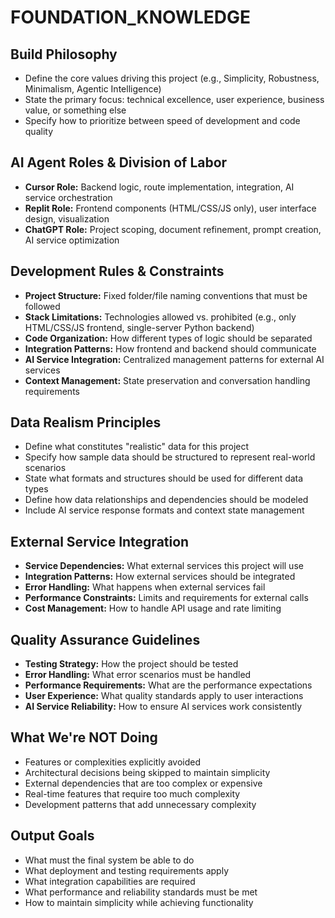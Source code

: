 # FOUNDATION_KNOWLEDGE

## Build Philosophy
- Define the core values driving this project (e.g., Simplicity, Robustness, Minimalism, Agentic Intelligence)
- State the primary focus: technical excellence, user experience, business value, or something else
- Specify how to prioritize between speed of development and code quality

## AI Agent Roles & Division of Labor
- **Cursor Role:** Backend logic, route implementation, integration, AI service orchestration
- **Replit Role:** Frontend components (HTML/CSS/JS only), user interface design, visualization
- **ChatGPT Role:** Project scoping, document refinement, prompt creation, AI service optimization

## Development Rules & Constraints
- **Project Structure:** Fixed folder/file naming conventions that must be followed
- **Stack Limitations:** Technologies allowed vs. prohibited (e.g., only HTML/CSS/JS frontend, single-server Python backend)
- **Code Organization:** How different types of logic should be separated
- **Integration Patterns:** How frontend and backend should communicate
- **AI Service Integration:** Centralized management patterns for external AI services
- **Context Management:** State preservation and conversation handling requirements

## Data Realism Principles
- Define what constitutes "realistic" data for this project
- Specify how sample data should be structured to represent real-world scenarios
- State what formats and structures should be used for different data types
- Define how data relationships and dependencies should be modeled
- Include AI service response formats and context state management

## External Service Integration
- **Service Dependencies:** What external services this project will use
- **Integration Patterns:** How external services should be integrated
- **Error Handling:** What happens when external services fail
- **Performance Constraints:** Limits and requirements for external calls
- **Cost Management:** How to handle API usage and rate limiting

## Quality Assurance Guidelines
- **Testing Strategy:** How the project should be tested
- **Error Handling:** What error scenarios must be handled
- **Performance Requirements:** What are the performance expectations
- **User Experience:** What quality standards apply to user interactions
- **AI Service Reliability:** How to ensure AI services work consistently

## What We're NOT Doing
- Features or complexities explicitly avoided
- Architectural decisions being skipped to maintain simplicity
- External dependencies that are too complex or expensive
- Real-time features that require too much complexity
- Development patterns that add unnecessary complexity

## Output Goals
- What must the final system be able to do
- What deployment and testing requirements apply
- What integration capabilities are required
- What performance and reliability standards must be met
- How to maintain simplicity while achieving functionality 